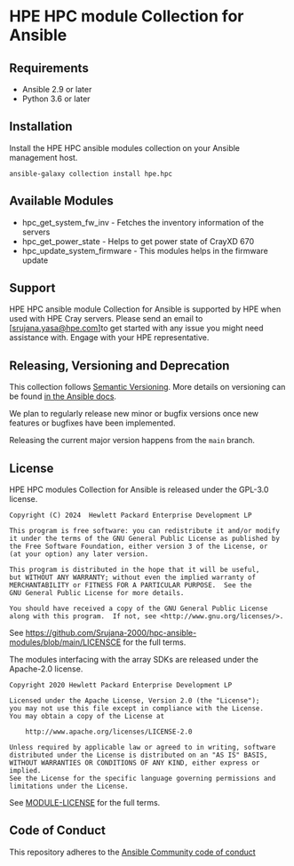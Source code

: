 # HPE HPC module Collection for Ansible

## Requirements

- Ansible 2.9 or later
- Python 3.6 or later

## Installation

Install the HPE HPC ansible modules collection on your Ansible management host.

```
ansible-galaxy collection install hpe.hpc
```

## Available Modules

- hpc_get_system_fw_inv - Fetches the inventory information of the servers
- hpc_get_power_state - Helps to get power state of CrayXD 670
- hpc_update_system_firmware - This modules helps in the firmware update

## Support

HPE HPC ansible module Collection for Ansible is supported by HPE when used with HPE Cray servers. Please send an email to [srujana.yasa@hpe.com]to get started with any issue you might need assistance with. Engage with your HPE representative.

## Releasing, Versioning and Deprecation

This collection follows [Semantic Versioning](https://semver.org/). More details on versioning can be found [in the Ansible docs](https://docs.ansible.com/ansible/latest/dev_guide/developing_collections.html#collection-versions).

We plan to regularly release new minor or bugfix versions once new features or bugfixes have been implemented.

Releasing the current major version happens from the `main` branch.

## License

HPE HPC modules Collection for Ansible is released under the GPL-3.0 license.

    Copyright (C) 2024  Hewlett Packard Enterprise Development LP

    This program is free software: you can redistribute it and/or modify
    it under the terms of the GNU General Public License as published by
    the Free Software Foundation, either version 3 of the License, or
    (at your option) any later version.

    This program is distributed in the hope that it will be useful,
    but WITHOUT ANY WARRANTY; without even the implied warranty of
    MERCHANTABILITY or FITNESS FOR A PARTICULAR PURPOSE.  See the
    GNU General Public License for more details.

    You should have received a copy of the GNU General Public License
    along with this program.  If not, see <http://www.gnu.org/licenses/>.

See https://github.com/Srujana-2000/hpc-ansible-modules/blob/main/LICENSCE for the full terms.

The modules interfacing with the array SDKs are released under the Apache-2.0 license.

    Copyright 2020 Hewlett Packard Enterprise Development LP

    Licensed under the Apache License, Version 2.0 (the "License");
    you may not use this file except in compliance with the License.
    You may obtain a copy of the License at

        http://www.apache.org/licenses/LICENSE-2.0

    Unless required by applicable law or agreed to in writing, software
    distributed under the License is distributed on an "AS IS" BASIS,
    WITHOUT WARRANTIES OR CONDITIONS OF ANY KIND, either express or implied.
    See the License for the specific language governing permissions and
    limitations under the License.

See [MODULE-LICENSE](https://github.com/hpe-storage/nimble-ansible-modules/blob/master/MODULE-LICENSE) for the full terms.

## Code of Conduct

This repository adheres to the [Ansible Community code of conduct](https://docs.ansible.com/ansible/latest/community/code_of_conduct.html)

